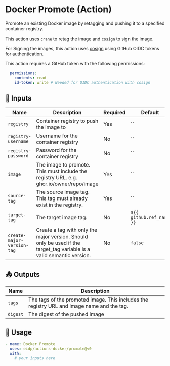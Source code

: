 <!-- NOTE: This file's contents are automatically generated. Do not edit manually. -->
# Docker Promote (Action)

Promote an existing Docker image by retagging and pushing it to a specified container registry.

This action uses `crane` to retag the image and `cosign` to sign the image.

For Signing the images, this action uses [cosign](https://github.com/sigstore/cosign) using GitHub OIDC tokens for authentication. 

This action requires a GitHub token with the following permissions:
```yaml  
  permissions:
    contents: read
    id-token: write # Needed for OIDC authentication with cosign
```

## 🔧 Inputs

|           Name           |                                                     Description                                                     |Required|         Default        |
|--------------------------|---------------------------------------------------------------------------------------------------------------------|--------|------------------------|
|        `registry`        |                                       Container registry to push the image to                                       |   Yes  |           ``           |
|    `registry-username`   |                                         Username for the container registry                                         |   No   |           ``           |
|    `registry-password`   |                                         Password for the container registry                                         |   No   |           ``           |
|          `image`         |               The image to promote. This must include the registry URL. e.g. ghcr.io/owner/repo/image               |   Yes  |           ``           |
|       `source-tag`       |                          The source image tag. This tag must already exist in the registry.                         |   Yes  |           ``           |
|       `target-tag`       |                                                The target image tag.                                                |   No   |`${{ github.ref_name }}`|
|`create-major-version-tag`|Create a tag with only the major version. Should only be used if the target_tag variable is a valid semantic version.|   No   |         `false`        |

## 📤 Outputs

|  Name  |                                        Description                                       |
|--------|------------------------------------------------------------------------------------------|
| `tags` |The tags of the promoted image. This includes the registry URL and image name and the tag.|
|`digest`|                              The digest of the pushed image                              |

## 🚀 Usage

```yaml
- name: Docker Promote
  uses: eidp/actions-docker/promote@v0
  with:
    # your inputs here
```
